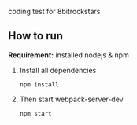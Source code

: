 
coding test for 8bitrockstars

## How to run

__Requirement:__ installed nodejs & npm

1. Install all dependencies
	```
	npm install
	```

2. Then start webpack-server-dev
	```
	npm start
	```

